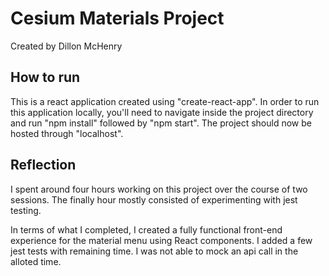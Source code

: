 # Cesium Materials Project
Created by Dillon McHenry
## How to run
This is a react application created using "create-react-app". In order to run this application locally, you'll need to navigate inside the project directory and run "npm install" followed by "npm start". The project should now be hosted through "localhost".

## Reflection

I spent around four hours working on this project over the course of two sessions. The finally hour mostly consisted of experimenting with jest testing.

In terms of what I completed, I created a fully functional front-end experience for the material menu using React components. I added a few jest tests with remaining time. I was not able to mock an api call in the alloted time.

